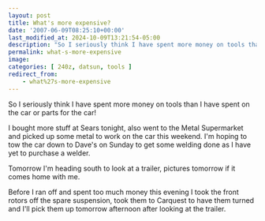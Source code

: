 ```yaml
---
layout: post
title: What's more expensive?
date: '2007-06-09T08:25:10+00:00'
last_modified_at: 2024-10-09T13:21:54-05:00
description: "So I seriously think I have spent more money on tools than I have spent on the car or parts for the car!"
permalink: what-s-more-expensive
image: 
categories: [ 240z, datsun, tools ]
redirect_from:
    - what%27s-more-expensive
---
```

So I seriously think I have spent more money on tools than I have spent on the car or parts for the car!

I bought more stuff at Sears tonight, also went to the Metal Supermarket and picked up some metal to work on the car this weekend. I'm hoping to tow the car down to Dave's on Sunday to get some welding done as I have yet to purchase a welder.

Tomorrow I'm heading south to look at a trailer, pictures tomorrow if it comes home with me.

Before I ran off and spent too much money this evening I took the front rotors off the spare suspension, took them to Carquest to have them turned and I'll pick them up tomorrow afternoon after looking at the trailer.



